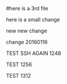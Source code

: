 #here is a 3rd file

here is a small change

new new change

change 20160116

TEST SSH AGAIN 1248

TEST 1256

TEST 1312
